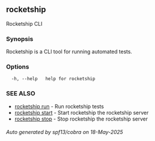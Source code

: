 ## rocketship

Rocketship CLI

### Synopsis

Rocketship is a CLI tool for running automated tests.

### Options

```
  -h, --help   help for rocketship
```

### SEE ALSO

* [rocketship run](rocketship_run.md)	 - Run rocketship tests
* [rocketship start](rocketship_start.md)	 - Start rocketship the rocketship server
* [rocketship stop](rocketship_stop.md)	 - Stop rocketship the rocketship server

###### Auto generated by spf13/cobra on 18-May-2025
